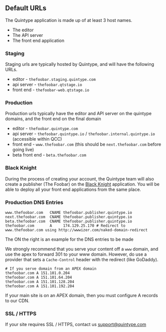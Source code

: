 ## Default URLs

The Quintype application is made up of at least 3 host names.

* The editor
* The API server
* The front end application

### Staging

Staging urls are typically hosted by Quintype, and will have the following URLs.

* editor - `thefoobar.staging.quintype.com`
* api server - `thefoobar.qtstage.io`
* front end - `thefoobar-web.qtstage.io`

### Production

Production urls typically have the editor and API server on the quintype domains, and the front end on the final domain

* editor - `thefoobar.quintype.com`
* api server - `thefoobar.quintype.io` / `thefoobar.internal.quintype.io` (accessible within QCC)
* front end - `www.thefoobar.com` (this should be `next.thefoobar.com` before going live)
* beta front end - `beta.thefoobar.com`

### Black Knight

During the process of creating your account, the Quintype team will also create a publisher (The Foobar) on the [Black Knight](#black-knight) application. You will be able to deploy all your front end applications from the same place.

### Production DNS Entries

```dns
www.thefoobar.com   CNAME thefoobar.publisher.quintype.io
next.thefoobar.com  CNAME thefoobar.publisher.quintype.io
beta.thefoobar.com  CNAME thefoobar.publisher.quintype.io
thefoobar.com       A     174.129.25.170 # Redirect to www.thefoobar.com using http://wwwizer.com/naked-domain-redirect
```

The ON the right is an example for the DNS entries to be made

We strongly recommend that you serve your content off a `www` domain, and use the apex to forward 301 to your www domain. However, do use a provider that sets a `Cache-Control` header with the redirect (like GoDaddy).

```dns
# If you serve domain from an APEX domain
thefoobar.com A 151.101.0.204
thefoobar.com A 151.101.64.204
thefoobar.com A 151.101.128.204
thefoobar.com A 151.101.192.204
```

If your main site is on an APEX domain, then you must configure A records to our CDN.

### SSL / HTTPS

If your site requires SSL / HTTPS, contact us support@quintype.com
